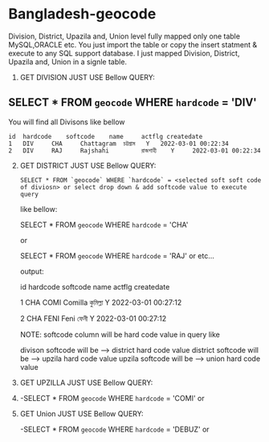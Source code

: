 # Bangladesh-geocode

Division, District, Upazila and, Union level fully mapped only one table MySQL,ORACLE etc. You just import the table or copy the insert 
statment & execute to any SQL support database. I just mapped  Division, District, Upazila and, Union in a signle table.

 1. GET DIVISION JUST USE Bellow QUERY:
 
   SELECT * FROM `geocode` WHERE `hardcode` = 'DIV' 
   -
You will find all Divisons like bellow

    id	hardcode	softcode	name	 actflg	createdate
    1 	DIV 	CHA 	Chattagram 	চট্টগ্রাম 	Y 	2022-03-01 00:22:34
    2 	DIV 	RAJ 	Rajshahi         রাজশাহী    Y 	  2022-03-01 00:22:34
	
	
2. GET DISTRICT JUST USE Bellow QUERY:

 
       SELECT * FROM `geocode` WHERE `hardcode` = <selected soft soft code of diviosn> or select drop down & add softcode value to execute query
	
	like bellow:
	
	SELECT * FROM `geocode` WHERE `hardcode` = 'CHA'
	
	or
	
	SELECT * FROM `geocode` WHERE `hardcode` = 'RAJ'
	or etc...
	
	output:
	
	
	id	hardcode	softcode	name	actflg	createdate 	
	
	1 	CHA 	COMI 	Comilla 	কুমিল্লা 	Y         2022-03-01 00:27:12
	
	2 	CHA 	FENI 	Feni 	        ফেনী 	     Y   	2022-03-01 00:27:12
	
	NOTE: softcode column will be hard code value in query like
	
	divison softcode will be  --> district hard code value
	district softcode will be  --> upzila hard code value
	upzila softcode will be  --> union hard code value
	
	
3. GET UPZILLA JUST USE Bellow QUERY:
4. 
	-SELECT * FROM `geocode` WHERE `hardcode` = 'COMI' or <selected drop down softcode of district>

4. GET Union JUST USE Bellow QUERY:
	
	-SELECT * FROM `geocode` WHERE `hardcode` = 'DEBUZ' or  <selected drop down softcode of upzilla>
	

